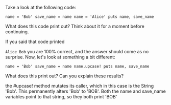 Take a look at the following code:

`
name = 'Bob'
save_name = name
name = 'Alice'
puts name, save_name
`

What does this code print out? Think about it for a moment before continuing.

If you said that code printed

`
Alice
Bob
`
you are 100% correct, and the answer should come as no surprise. Now, let's look
at something a bit different:

`
name = 'Bob'
save_name = name
name.upcase!
puts name, save_name
`

What does this print out? Can you explain these results?

the #upcase! method mutates its caller, which in this case is the String 'Bob'.
This permanently alters 'Bob' to 'BOB'. Both the name and save_name variables
point to that string, so they both print 'BOB'
